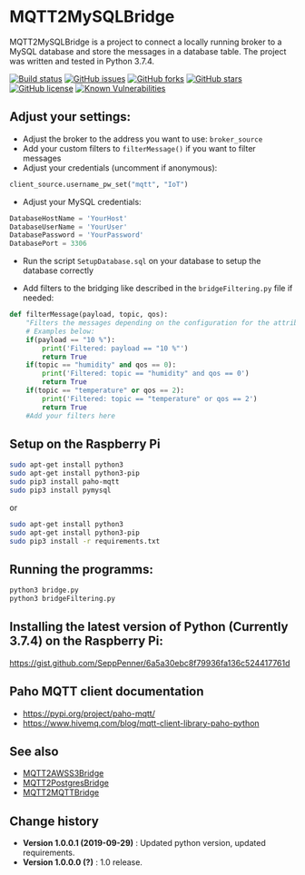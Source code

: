 # MQTT2MySQLBridge

MQTT2MySQLBridge is a project to connect a locally running broker to a MySQL database and store the messages in a database table. The project was written and tested in Python 3.7.4.

[![Build status](https://ci.appveyor.com/api/projects/status/69v4b50ts5639ev4?svg=true)](https://ci.appveyor.com/project/SeppPenner/mqtt2mysqlbridge)
[![GitHub issues](https://img.shields.io/github/issues/SeppPenner/MQTT2MySQLBridge.svg)](https://github.com/SeppPenner/MQTT2MySQLBridge/issues)
[![GitHub forks](https://img.shields.io/github/forks/SeppPenner/MQTT2MySQLBridge.svg)](https://github.com/SeppPenner/MQTT2MySQLBridge/network)
[![GitHub stars](https://img.shields.io/github/stars/SeppPenner/MQTT2MySQLBridge.svg)](https://github.com/SeppPenner/MQTT2MySQLBridge/stargazers)
[![GitHub license](https://img.shields.io/badge/license-AGPL-blue.svg)](https://raw.githubusercontent.com/SeppPenner/MQTT2MySQLBridge/master/License.txt)
[![Known Vulnerabilities](https://snyk.io/test/github/SeppPenner/MQTT2MySQLBridge/badge.svg)](https://snyk.io/test/github/SeppPenner/MQTT2MySQLBridge) 

## Adjust your settings:

* Adjust the broker to the address you want to use: `broker_source`
* Add your custom filters to `filterMessage()` if you want to filter messages
* Adjust your credentials (uncomment if anonymous): 

```python
client_source.username_pw_set("mqtt", "IoT")
```

* Adjust your MySQL credentials:

```python
DatabaseHostName = 'YourHost'
DatabaseUserName = 'YourUser'
DatabasePassword = 'YourPassword'
DatabasePort = 3306
```

* Run the script `SetupDatabase.sql` on your database to setup the database correctly

* Add filters to the bridging like described in the `bridgeFiltering.py` file if needed:

```python
def filterMessage(payload, topic, qos):
	"Filters the messages depending on the configuration for the attributes payload, topic and QoS. 'True' means that the message is not forwarded."
	# Examples below:
	if(payload == "10 %"):
		print('Filtered: payload == "10 %"')
		return True
	if(topic == "humidity" and qos == 0):
		print('Filtered: topic == "humidity" and qos == 0')
		return True
	if(topic == "temperature" or qos == 2):
		print('Filtered: topic == "temperature" or qos == 2')
		return True
	#Add your filters here
```

## Setup on the Raspberry Pi

```bash
sudo apt-get install python3
sudo apt-get install python3-pip
sudo pip3 install paho-mqtt
sudo pip3 install pymysql
```

or

```bash
sudo apt-get install python3
sudo apt-get install python3-pip
sudo pip3 install -r requirements.txt
```

## Running the programms:

```bash
python3 bridge.py
python3 bridgeFiltering.py
```

## Installing the latest version of Python (Currently 3.7.4) on the Raspberry Pi:

https://gist.github.com/SeppPenner/6a5a30ebc8f79936fa136c524417761d

## Paho MQTT client documentation

* https://pypi.org/project/paho-mqtt/
* https://www.hivemq.com/blog/mqtt-client-library-paho-python

## See also

* [MQTT2AWSS3Bridge](https://github.com/SeppPenner/MQTT2AWSS3Bridge)
* [MQTT2PostgresBridge](https://github.com/SeppPenner/MQTT2PostgresBridge)
* [MQTT2MQTTBridge](https://github.com/SeppPenner/MQTT2MQTTBridge)

Change history
--------------

* **Version 1.0.0.1 (2019-09-29)** : Updated python version, updated requirements.
* **Version 1.0.0.0 (?)** : 1.0 release.